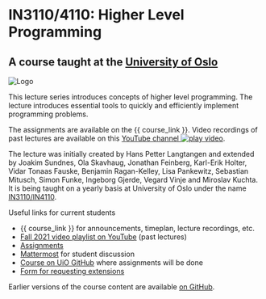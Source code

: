 # IN3110/4110: Higher Level Programming

## A course taught at the [University of Oslo](http://www.uio.no/studier/emner/matnat/ifi/IN3110/)

![Logo](artwork/logo.png)

This lecture series introduces concepts of higher level programming. The
lecture introduces essential tools to quickly and efficiently implement
programming problems.

The assignments are available on the {{ course_link }}.
Video recordings of past lectures are available on this [YouTube
channel ![play
video](play.png "Play video")](https://youtube.com/channel/UCpOB3OcVNTqnIiXcageiv_A).

The lecture was initially created by Hans Petter Langtangen and extended
by Joakim Sundnes, Ola Skavhaug, Jonathan Feinberg, Karl-Erik Holter,
Vidar Tonaas Fauske, Benjamin Ragan-Kelley, Lisa Pankewitz, Sebastian
Mitusch, Simon Funke, Ingeborg Gjerde, Vegard Vinje and Miroslav Kuchta.
It is being taught on a yearly basis at University of Oslo under the
name [IN3110/IN4110](http://www.uio.no/studier/emner/matnat/ifi/IN3110/).

Useful links for current students

- {{ course_link }} for
  announcements, timeplan, lecture recordings, etc.
- [Fall 2021 video playlist on
  YouTube](https://www.youtube.com/playlist?list=PL9youHjz4_yyQ6uCWQ5Jibkam6az9CMzp)
  (past lectures)
- [Assignments](https://pages.github.uio.no/IN3110/assignments/assignments/)
- [Mattermost](https://mattermost.uio.no/ifi-undervisning/channels/in3110)
  for student discussion
- [Course on UiO GitHub](https://github.uio.no/IN3110) where
  assignments will be done
- [Form for requesting
  extensions](https://forms.gle/UpLTX6LeDpKNJuE77)

Earlier versions of the course content are available [on
GitHub](https://github.com/uio-in3110/uio-in3110.github.io).
